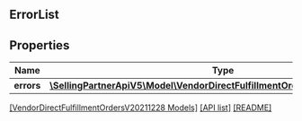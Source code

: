 ## ErrorList

## Properties

Name | Type | Description | Notes
------------ | ------------- | ------------- | -------------
**errors** | [**\SellingPartnerApiV5\Model\VendorDirectFulfillmentOrdersV20211228\Error[]**](Error.md) |  |

[[VendorDirectFulfillmentOrdersV20211228 Models]](../) [[API list]](../../Api) [[README]](../../../README.md)
